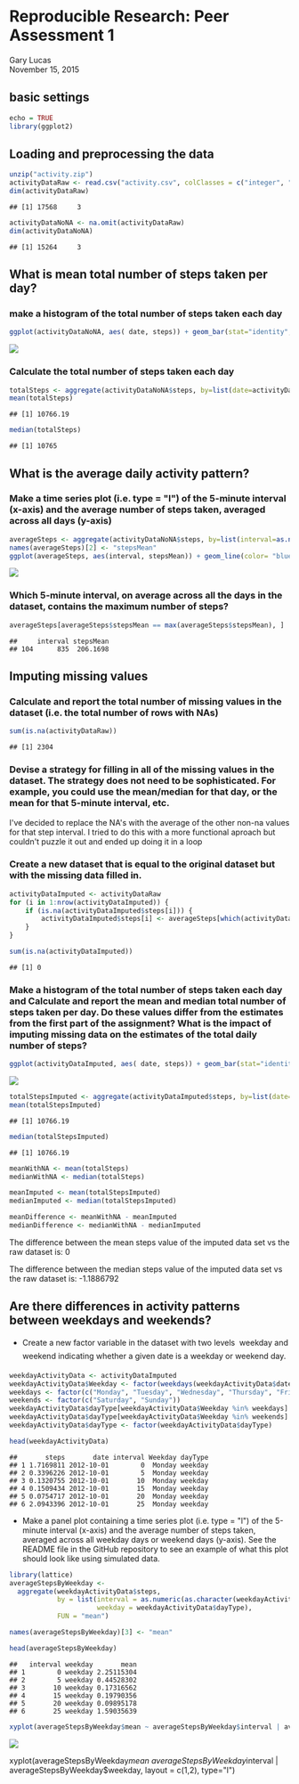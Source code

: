 # Reproducible Research: Peer Assessment 1
Gary Lucas  
November 15, 2015  
## basic settings

```r
echo = TRUE 
library(ggplot2)
```


## Loading and preprocessing the data

```r
unzip("activity.zip")
activityDataRaw <- read.csv("activity.csv", colClasses = c("integer", "Date","factor" ))
dim(activityDataRaw)
```

```
## [1] 17568     3
```

```r
activityDataNoNA <- na.omit(activityDataRaw)
dim(activityDataNoNA)
```

```
## [1] 15264     3
```

## What is mean total number of steps taken per day?
### make a histogram of the total number of steps taken each day

```r
ggplot(activityDataNoNA, aes( date, steps)) + geom_bar(stat="identity", color="blue", fill="blue", width=0.75) + labs(title="Histogram of total steps taken each day")
```

![](PA1_template_files/figure-html/unnamed-chunk-3-1.png) 
### Calculate the total number of steps taken each day

```r
totalSteps <- aggregate(activityDataNoNA$steps, by=list(date=activityDataNoNA$date), FUN="sum")$x
mean(totalSteps)
```

```
## [1] 10766.19
```

```r
median(totalSteps)
```

```
## [1] 10765
```

## What is the average daily activity pattern?
### Make a time series plot (i.e. type = "l") of the 5-minute interval (x-axis) and the average number of steps taken, averaged across all days (y-axis)


```r
averageSteps <- aggregate(activityDataNoNA$steps, by=list(interval=as.numeric(as.character(activityDataNoNA$interval))), FUN="mean")
names(averageSteps)[2] <- "stepsMean"
ggplot(averageSteps, aes(interval, stepsMean)) + geom_line(color= "blue") + labs(title="Average steps taken", x="5 minute intervals", y="Steps mean")
```

![](PA1_template_files/figure-html/unnamed-chunk-5-1.png) 

### Which 5-minute interval, on average across all the days in the dataset, contains the maximum number of steps?

```r
averageSteps[averageSteps$stepsMean == max(averageSteps$stepsMean), ]
```

```
##     interval stepsMean
## 104      835  206.1698
```


## Imputing missing values
### Calculate and report the total number of missing values in the dataset (i.e. the total number of rows with NAs)

```r
sum(is.na(activityDataRaw))
```

```
## [1] 2304
```
### Devise a strategy for filling in all of the missing values in the dataset. The strategy does not need to be sophisticated. For example, you could use the mean/median for that day, or the mean for that 5-minute interval, etc.

I've decided to replace the NA's with the average of the other non-na values for that step interval.  I tried to do this with a more functional aproach but couldn't puzzle it out and ended up doing it in a loop

### Create a new dataset that is equal to the original dataset but with the missing data filled in.

```r
activityDataImputed <- activityDataRaw 
for (i in 1:nrow(activityDataImputed)) {
    if (is.na(activityDataImputed$steps[i])) {
        activityDataImputed$steps[i] <- averageSteps[which(activityDataImputed$interval[i] == averageSteps$interval), ]$stepsMean
    }
}

sum(is.na(activityDataImputed))
```

```
## [1] 0
```
### Make a histogram of the total number of steps taken each day and Calculate and report the mean and median total number of steps taken per day. Do these values differ from the estimates from the first part of the assignment? What is the impact of imputing missing data on the estimates of the total daily number of steps?

```r
ggplot(activityDataImputed, aes( date, steps)) + geom_bar(stat="identity", color="blue", fill="blue", width=0.75) + labs(title="Histogram of total steps taken each day (imputed data)")
```

![](PA1_template_files/figure-html/unnamed-chunk-9-1.png) 

```r
totalStepsImputed <- aggregate(activityDataImputed$steps, by=list(date=activityDataImputed$date), FUN="sum")$x
mean(totalStepsImputed)
```

```
## [1] 10766.19
```

```r
median(totalStepsImputed)
```

```
## [1] 10766.19
```

```r
meanWithNA <- mean(totalSteps)
medianWithNA <- median(totalSteps)

meanImputed <- mean(totalStepsImputed)
medianImputed <- median(totalStepsImputed)

meanDifference <- meanWithNA - meanImputed
medianDifference <- medianWithNA - medianImputed
```
The difference between the mean steps value of the imputed data set vs the raw dataset is: 0

The difference between the median steps value of the imputed data set vs the raw dataset is: -1.1886792



## Are there differences in activity patterns between weekdays and weekends?
* Create a new factor variable in the dataset with two levels  weekday and weekend indicating whether a given date is a weekday or weekend day.


```r
weekdayActivityData <- activityDataImputed
weekdayActivityData$Weekday <- factor(weekdays(weekdayActivityData$date))
weekdays <- factor(c("Monday", "Tuesday", "Wednesday", "Thursday", "Friday"))
weekends <- factor(c("Saturday", "Sunday"))
weekdayActivityData$dayType[weekdayActivityData$Weekday %in% weekdays] <- "weekday"
weekdayActivityData$dayType[weekdayActivityData$Weekday %in% weekends] <- "weekend"
weekdayActivityData$dayType <- factor(weekdayActivityData$dayType)

head(weekdayActivityData)
```

```
##       steps       date interval Weekday dayType
## 1 1.7169811 2012-10-01        0  Monday weekday
## 2 0.3396226 2012-10-01        5  Monday weekday
## 3 0.1320755 2012-10-01       10  Monday weekday
## 4 0.1509434 2012-10-01       15  Monday weekday
## 5 0.0754717 2012-10-01       20  Monday weekday
## 6 2.0943396 2012-10-01       25  Monday weekday
```

* Make a panel plot containing a time series plot (i.e. type = "l") of the 5-minute interval (x-axis) and the average number of steps taken, averaged across all weekday days or weekend days (y-axis). See the README file in the GitHub repository to see an example of what this plot should look like using simulated data.


```r
library(lattice)
averageStepsByWeekday <- 
  aggregate(weekdayActivityData$steps, 
            by = list(interval = as.numeric(as.character(weekdayActivityData$interval)) ,
                      weekday = weekdayActivityData$dayType), 
            FUN = "mean")

names(averageStepsByWeekday)[3] <- "mean"

head(averageStepsByWeekday)
```

```
##   interval weekday       mean
## 1        0 weekday 2.25115304
## 2        5 weekday 0.44528302
## 3       10 weekday 0.17316562
## 4       15 weekday 0.19790356
## 5       20 weekday 0.09895178
## 6       25 weekday 1.59035639
```

```r
xyplot(averageStepsByWeekday$mean ~ averageStepsByWeekday$interval | averageStepsByWeekday$weekday, layout = c(1,2), type="l")
```

![](PA1_template_files/figure-html/unnamed-chunk-11-1.png) 

xyplot(averageStepsByWeekday$mean ~ averageStepsByWeekday$interval | averageStepsByWeekday$weekday, layout = c(1,2), type="l")
